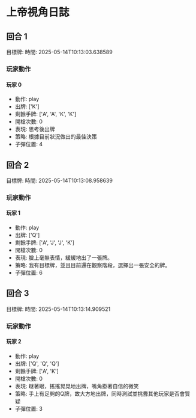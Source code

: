 # 上帝視角日誌


## 回合 1
目標牌: 
時間: 2025-05-14T10:13:03.638589

### 玩家動作

#### 玩家 0
- 動作: play
- 出牌: ['K']
- 剩餘手牌: ['A', 'A', 'K', 'K']
- 開槍次數: 0
- 表現: 思考後出牌
- 策略: 根據目前狀況做出的最佳決策
- 子彈位置: 4
## 回合 2
目標牌: 
時間: 2025-05-14T10:13:08.958639

### 玩家動作

#### 玩家 1
- 動作: play
- 出牌: ['Q']
- 剩餘手牌: ['A', 'J', 'J', 'K']
- 開槍次數: 0
- 表現: 臉上毫無表情，緩緩地出了一張牌。
- 策略: 我有目標牌，並且目前還在觀察階段，選擇出一張安全的牌。
- 子彈位置: 6
## 回合 3
目標牌: 
時間: 2025-05-14T10:13:14.909521

### 玩家動作

#### 玩家 2
- 動作: play
- 出牌: ['Q', 'Q', 'Q']
- 剩餘手牌: ['A', 'K']
- 開槍次數: 0
- 表現: 瞇著眼，搖搖晃晃地出牌，嘴角掛著自信的微笑
- 策略: 手上有足夠的Q牌，故大方地出牌，同時測試並挑釁其他玩家是否會質疑
- 子彈位置: 3